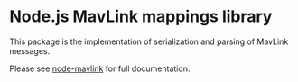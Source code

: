 # Node.js MavLink mappings library

This package is the implementation of serialization and parsing of MavLink messages.

Please see [node-mavlink](https://github.com/ArduPilot/node-mavlink) for full documentation.
